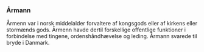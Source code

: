 ### Årmann


Årmenn var i norsk middelalder forvaltere af kongsgods eller af kirkens eller stormænds gods. Årmenn havde dertil forskellige offentlige funktioner i forbindelse med tingene, ordenshåndhævelse og leding. Årmann svarede til bryde i Danmark.